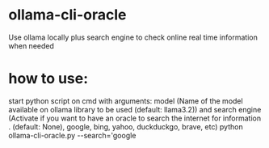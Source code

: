 # ollama-cli-oracle
Use ollama locally plus search engine to check online real time information when needed

# how to use: 
start python script on cmd with arguments: model (Name of the model available on ollama library to be used (default: llama3.2)) and search engine (Activate if you want to have an oracle to search the internet for information . (default: None), google, bing, yahoo, duckduckgo, brave, etc)
  python ollama-cli-oracle.py --search='google
